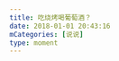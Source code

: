 ```yaml
---
title: 吃烧烤喝葡萄酒？
date: 2018-01-01 20:43:16
mCategories: [说说]
type: moment
---
```


<div id="pics-20180101204316"></div>

<script>
var data = [
    {"link": "2018-01-01_000000.jpeg", "type": "shuoshuo"},
    {"link": "2018-01-01_000001.jpeg", "type": "shuoshuo"},
    {"link": "2018-01-01_000002.jpeg", "type": "shuoshuo"}
];
picsRender(data, "pics-20180101204316");
</script>
